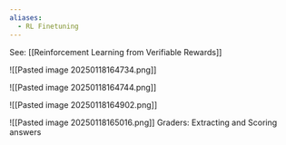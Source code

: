 ```yaml
---
aliases:
  - RL Finetuning
---
```

See: [[Reinforcement Learning from Verifiable Rewards]]

![[Pasted image 20250118164734.png]]

![[Pasted image 20250118164744.png]]

![[Pasted image 20250118164902.png]]

![[Pasted image 20250118165016.png]]
Graders: Extracting and Scoring answers

